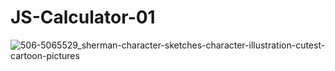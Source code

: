 # JS-Calculator-01
![506-5065529_sherman-character-sketches-character-illustration-cutest-cartoon-pictures](https://user-images.githubusercontent.com/63746091/153294257-d83a6d1b-079b-45c0-ad74-d3366948c9cf.png)
